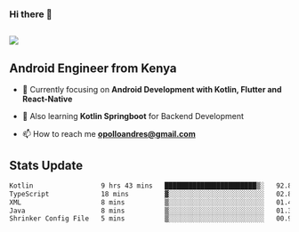 ### Hi there 👋
<h2 align="left"><img src="https://readme-typing-svg.herokuapp.com?color='blue'&lines=I'm+Andrew+Opollo😊;Welcome+to+my+Github😜"> </h2>

## Android Engineer from Kenya


- 🌱 Currently focusing on **Android Development with Kotlin, Flutter and React-Native**

- 🔭 Also learning **Kotlin Springboot** for Backend Development

- 📫 How to reach me **opolloandres@gmail.com**


## Stats Update
<!--START_SECTION:waka-->

```txt
Kotlin                 9 hrs 43 mins   ███████████████████████▒░   92.80 %
TypeScript             18 mins         ▓░░░░░░░░░░░░░░░░░░░░░░░░   02.88 %
XML                    8 mins          ▒░░░░░░░░░░░░░░░░░░░░░░░░   01.41 %
Java                   8 mins          ▒░░░░░░░░░░░░░░░░░░░░░░░░   01.30 %
Shrinker Config File   5 mins          ▒░░░░░░░░░░░░░░░░░░░░░░░░   00.93 %
```

<!--END_SECTION:waka-->


